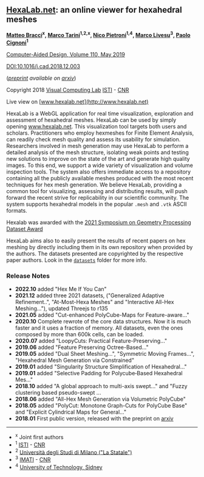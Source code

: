 ## [HexaLab.net](http://www.hexalab.net): an online viewer for hexahedral meshes

**[Matteo Bracci](https://github.com/c4stan)<sup>x</sup>, [Marco Tarini](http://vcg.isti.cnr.it/~tarini/)<sup>1,2,x</sup>, [Nico Pietroni](http://vcg.isti.cnr.it/~pietroni)<sup>1,4</sup>, [Marco Livesu](http://pers.ge.imati.cnr.it/livesu/)<sup>3</sup>, [Paolo Cignoni](http://vcg.isti.cnr.it/~cignoni)<sup>1</sup>**

[Computer-Aided Design, Volume 110, May 2019](https://doi.org/10.1016/j.cad.2018.12.003)

[DOI:10.1016/j.cad.2018.12.003](https://doi.org/10.1016/j.cad.2018.12.003)

(_[preprint](https://arxiv.org/pdf/1806.06639) available on [arxiv](https://arxiv.org/abs/1806.06639)_)

Copyright 2018
[Visual Computing Lab](http://vcg.isti.cnr.it)
[ISTI](http://www.isti.cnr.it) - [CNR](http://www.cnr.it)

Live view on [www.hexalab.net](http://www.hexalab.net)

HexaLab is a WebGL application for real time visualization, exploration and assessment of hexahedral meshes. HexaLab can be used by simply opening www.hexalab.net. This visualization tool targets both users and scholars. Practitioners who employ hexmeshes for Finite Element Analysis, can readily check mesh quality and assess its usability for simulation. Researchers involved in mesh generation may use HexaLab to perform a detailed analysis of the mesh structure, isolating weak points and testing new solutions to improve on the state of the art and generate high quality images. To this end, we support a wide variety of visualization and volume inspection tools. The system also offers immediate access to a repository containing all the publicly available meshes produced with the most recent techniques for hex mesh generation. We believe HexaLab, providing a common tool for visualizing, assessing and distributing results, will push forward the recent strive for replicability in our scientific community. The system supports hexahedral models in the popular `.mesh` and `.vtk` ASCII formats. 

Hexalab was awarded with the [2021 Symposium on Geometry Processing Dataset Award](http://awards.geometryprocessing.org/)

HexaLab aims also to easily present the results of recent papers on hex meshing by directly including them in its own repository when provided by the authors. The datasets presented are copyrighted by the respective paper authors. Look in the [`datasets`](https://github.com/cnr-isti-vclab/HexaLab/tree/master/datasets#readme) folder for more info.

### Release Notes
- **2022.10** added "Hex Me If You Can"
- **2021.12** added three 2021 datasets, ("Generalized Adaptive Refinement..", "At-Most-Hexa Meshes" and "Interactive All-Hex Meshing..."), updated Threejs to r135
- **2021.05** added "Cut-enhanced PolyCube-Maps for Feature-aware..."
- **2020.10** Complete rewrote of the core data structures. Now it is much faster and it uses a fraction of memory. 
All datasets, even the ones composed by more than 600k cells, can be loaded. 
- **2020.07** added "LoopyCuts: Practical Feature-Preserving..."
- **2019.06** added "Feature Preserving Octree-Based..."
- **2019.05** added "Dual Sheet Meshing...", "Symmetric Moving Frames...", "Hexahedral Mesh Generation via Constrained"
- **2019.01** added "Singularity Structure Simplification of Hexahedral..."
- **2019.01** added "Selective Padding for Polycube‐Based Hexahedral Mes..."
- **2018.10** added "A global approach to multi-axis swept..." and "Fuzzy clustering based pseudo-swept ...
- **2018.06** added "All-Hex Mesh Generation via Volumetric PolyCube"
- **2018.05** added "PolyCut: Monotone Graph-Cuts for PolyCube Base" and  "Explicit Cylindrical Maps for General..."
- **2018.01** First public version, released with the preprint on [arxiv](https://arxiv.org/abs/1806.06639)

---

- <sup>x</sup> Joint first authors
- <sup>1</sup> [ISTI](http://www.isti.cnr.it) - [CNR](http://www.cnr.it)
- <sup>2</sup> [Università degli Studi di Milano ("La Statale")](http://www.unimi.it)
- <sup>3</sup> [IMATI](http://www.imati.cnr.it/) - [CNR](http://www.cnr.it)
- <sup>4</sup> [University of Technology, Sidney](https://www.uts.edu.au/)
